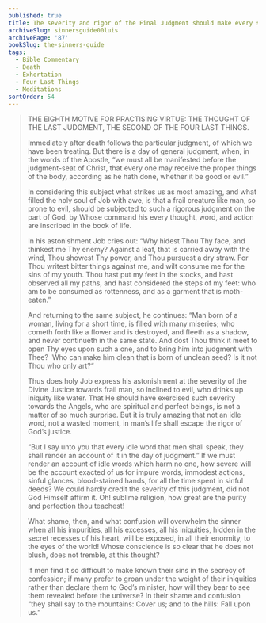 ```yaml
---
published: true
title: The severity and rigor of the Final Judgment should make every soul tremble with fear
archiveSlug: sinnersguide00luis
archivePage: '87'
bookSlug: the-sinners-guide
tags:
  - Bible Commentary
  - Death
  - Exhortation
  - Four Last Things
  - Meditations
sortOrder: 54
---
```


> THE EIGHTH MOTIVE FOR PRACTISING VIRTUE: THE THOUGHT OF THE LAST JUDGMENT, THE SECOND OF THE FOUR LAST THINGS.
> 
> Immediately after death follows the particular judgment, of which we have been treating. But there is a day of general judgment, when, in the words of the Apostle, “we must all be manifested before the judgment-seat of Christ, that every one may receive the proper things of the body, according as he hath done, whether it be good or evil.”
> 
> In considering this subject what strikes us as most amazing, and what filled the holy soul of Job with awe, is that a frail creature like man, so prone to evil, should be subjected to such a rigorous judgment on the part of God, by Whose command his every thought, word, and action are inscribed in the book of life.
> 
> In his astonishment Job cries out: “Why hidest Thou Thy face, and thinkest me Thy enemy? Against a leaf, that is carried away with the wind, Thou showest Thy power, and Thou pursuest a dry straw. For Thou writest bitter things against me, and wilt consume me for the sins of my youth. Thou hast put my feet in the stocks, and hast observed all my paths, and hast considered the steps of my feet: who am to be consumed as rottenness, and as a garment that is moth-eaten.”
> 
> And returning to the same subject, he continues: “Man born of a woman, living for a short time, is filled with many miseries; who cometh forth like a flower and is destroyed, and fleeth as a shadow, and never continueth in the same state. And dost Thou think it meet to open Thy eyes upon such a one, and to bring him into judgment with Thee? 'Who can make him clean that is born of unclean seed? Is it not Thou who only art?“
> 
> Thus does holy Job express his astonishment at the severity of the Divine Justice towards frail man, so inclined to evil, who drinks up iniquity like water. That He should have exercised such severity towards the Angels, who are spiritual and perfect beings, is not a matter of so much surprise. But it is truly amazing that not an idle word, not a wasted moment, in man’s life shall escape the rigor of God’s justice.
> 
> “But I say unto you that every idle word that men shall speak, they shall render an account of it in the day of judgment.” If we must render an account of idle words which harm no one, how severe will be the account exacted of us for impure words, immodest actions, sinful glances, blood-stained hands, for all the time spent in sinful deeds? We could hardly credit the severity of this judgment, did not God Himself affirm it. Oh! sublime religion, how great are the purity and perfection thou teachest!
> 
> What shame, then, and what confusion will overwhelm the sinner when all his impurities, all his excesses, all his iniquities, hidden in the secret recesses of his heart, will be exposed, in all their enormity, to the eyes of the world! Whose conscience is so clear that he does not blush, does not tremble, at this thought?
> 
> If men find it so difficult to make known their sins in the secrecy of confession; if many prefer to groan under the weight of their iniquities rather than declare them to God’s minister, how will they bear to see them revealed before the universe? In their shame and confusion “they shall say to the mountains: Cover us; and to the hills: Fall upon us.”